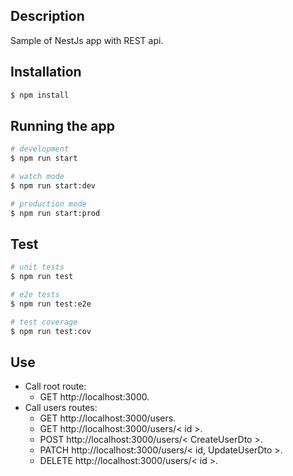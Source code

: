 

## Description

Sample of NestJs app with REST api.

## Installation

```bash
$ npm install
```

## Running the app

```bash
# development
$ npm run start

# watch mode
$ npm run start:dev

# production mode
$ npm run start:prod
```

## Test

```bash
# unit tests
$ npm run test

# e2e tests
$ npm run test:e2e

# test coverage
$ npm run test:cov
```

## Use
  * Call root route: 
    * GET http://localhost:3000.
  * Call users routes:
    * GET http://localhost:3000/users.
    * GET http://localhost:3000/users/< id >.
    * POST http://localhost:3000/users/< CreateUserDto >.
    * PATCH http://localhost:3000/users/< id, UpdateUserDto >.
    * DELETE http://localhost:3000/users/< id >.